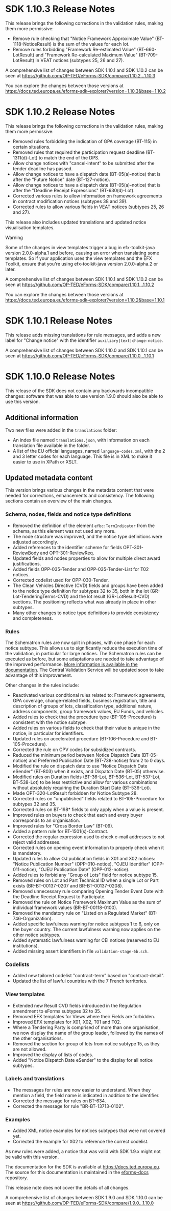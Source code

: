 # SDK 1.10.3 Release Notes

This release brings the following corrections in the validation rules, making them more permissive:

* Remove rule checking that "Notice Framework Approximate Value" (BT-1118-NoticeResult) is the sum of the values for each lot.
* Remove rules forbidding "Framework Re-estimated Value" (BT-660-LotResult) and "Framework Re-calculated Maximum Value" (BT-709-LotResult) in VEAT notices (subtypes 25, 26 and 27).

A comprehensive list of changes between SDK 1.10.1 and SDK 1.10.2 can be seen at <https://github.com/OP-TED/eForms-SDK/compare/1.10.2...1.10.3>

You can explore the changes between those versions at <https://docs.ted.europa.eu/eforms-sdk-explorer?version=1.10.3&base=1.10.2>

# SDK 1.10.2 Release Notes

This release brings the following corrections in the validation rules, making them more permissive:

* Removed rules forbidding the indication of GPA coverage (BT-115) in certain situations.
* Removed rules that required the participation request deadline (BT-1311(d)-Lot) to match the end of the DPS.
* Allow change notices with "cancel-intent" to be submitted after the tender deadline has passed.
* Allow change notices to have a dispatch date (BT-05(a)-notice) that is after the "Future Notice" date (BT-127-notice).
* Allow change notices to have a dispatch date (BT-05(a)-notice) that is after the "Deadline Receipt Expressions" (BT-630(d)-Lot).
* Corrected various rules to allow information on framework agreements in contract modification notices (subtypes 38 and 39).
* Corrected rules to allow various fields in VEAT notices (subtypes 25, 26 and 27).

This release also includes updated translations and updated notice visualisation templates.

> [!WARNING]
> Some of the changes in view templates trigger a bug in efx-toolkit-java version 2.0.0-alpha.1 and before, causing an error when translating some templates.
> So if your application uses the view templates and the EFX Toolkit, ensure that you're using efx-toolkit-java version 2.0.0-alpha.2 or later.

A comprehensive list of changes between SDK 1.10.1 and SDK 1.10.2 can be seen at <https://github.com/OP-TED/eForms-SDK/compare/1.10.1...1.10.2>

You can explore the changes between those versions at <https://docs.ted.europa.eu/eforms-sdk-explorer?version=1.10.2&base=1.10.1>

# SDK 1.10.1 Release Notes

This release adds missing translations for rule messages, and adds a new label for "Change notice" with the identifier `auxiliary|text|change-notice`.

A comprehensive list of changes between SDK 1.10.0 and SDK 1.10.1 can be seen at <https://github.com/OP-TED/eForms-SDK/compare/1.10.0...1.10.1>

# SDK 1.10.0 Release Notes

This release of the SDK does not contain any backwards incompatible changes: software that was able to use version 1.9.0 should also be able to use this version.

## Additional information

Two new files were added in the `translations` folder:

* An index file named `translations.json`, with information on each translation file available in the folder.
* A list of the EU official languages, named `language-codes.xml`, with the 2 and 3 letter codes for each language. This file is in XML to make it easier to use in XPath or XSLT.

## Updated metadata content

This version brings various changes in the metadata content that were needed for corrections, enhancements and consistency. The following sections contain an overview of the main changes.

### Schema, nodes, fields and notice type definitions

* Removed the definition of the element `efbc:TermIndicator` from the schema, as this element was not used any more.
* The node structure was improved, and the notice type definitions were adjusted accordingly.
* Added references to the identifier scheme for fields OPT-301-ReviewBody and OPT-301-ReviewReq.
* Updated fields and nodes properties to allow for multiple direct award justifications.
* Added fields OPP-035-Tender and OPP-035-Tender-List for T02 notices.
* Corrected codelist used for OPP-030-Tender.
* The Clean Vehicles Directive (CVD) fields and groups have been added to the notice type definition for subtypes 32 to 35, both in the lot (GR-Lot-TenderingTerms-CVD) and the lot result (GR-LotResult-CVD) sections. The positioning reflects what was already in place in other subtypes.
* Many other changes to notice type definitions to provide consistency and completeness.

### Rules

The Schematron rules are now split in phases, with one phase for each notice subtype. This allows us to significantly reduce the execution time of the validation, in particular for large notices. The Schematron rules can be executed as before, but some adaptations are needed to take advantage of the improved performance. [More information is available in the documentation](https://docs.ted.europa.eu/eforms/1.10/schematrons/index.html). The Central Validation Service will be updated soon to take advantage of this improvement.

Other changes in the rules include:

* Reactivated various conditional rules related to: Framework agreements, GPA coverage, change-related fields, business registration, title and description of groups of lots, classification type, additional nature, address components, group framework values, EU Funds, and vehicles.
* Added rules to check that the procedure type (BT-105-Procedure) is consistent with the notice subtype.
* Added rules on various fields to check that their value is unique in the notice, in particular for identifiers.
* Updated rules on accelerated procedure (BT-106-Procedure and BT-105-Procedure).
* Corrected the rule on CPV codes for subsidized contracts.
* Reduced the minimum period between Notice Dispatch Date (BT-05-notice) and Preferred Publication Date (BT-738-notice) from 2 to 0 days.
* Modified the rule on dispatch date to use "Notice Dispatch Date eSender" (BT-803) when it exists, and Dispatch Date (BT-05) otherwise.
* Modified rules on Duration fields (BT-36-Lot, BT-536-Lot, BT-537-Lot, BT-538-Lot) to be less restrictive and allow for various combinations without absolutely requiring the Duration Start Date (BT-536-Lot).
* Made OPT-320-LotResult forbidden for Notice Subtype 28.
* Corrected rules on "unpublished" fields related to BT-105-Procedure for subtypes 32 and 35.
* Corrected rules on BT-198* fields to only apply when a value is present.
* Improved rules on buyers to check that each and every buyer corresponds to an organisation.
* Improved rules for "Cross Border Law" (BT-09).
* Added a pattern rule for BT-1501(s)-Contract.
* Corrected the regular expression used to check e-mail addresses to not reject valid addresses.
* Corrected rules on opening event information to properly check when it is mandatory.
* Updated rules to allow OJ publication fields in X01 and X02 notices: "Notice Publication Number" (OPP-010-notice), "OJEU Identifier" (OPP-011-notice), "OJEU Publication Date" (OPP-012-notice).
* Added rules to forbid any "Group of Lots" field for notice subtype 15.
* Removed rules on Lot and Part Technical ID when a single Lot or Part exists (BR-BT-00137-0207 and BR-BT-00137-0208).
* Removed unnecessary rule comparing Opening Tender Event Date with the Deadline Receipt Request to Participate.
* Removed the rule on Notice Framework Maximum Value as the sum of individual framework values (BR-BT-00118-0100).
* Removed the mandatory rule on "Listed on a Regulated Market" (BT-746-Organization).
* Added specific lawfulness warning for notice subtypes 1 to 6, only on the buyer country. The current lawfulness warning now applies on the other notice subtypes.
* Added systematic lawfulness warning for CEI notices (reserved to EU institutions).
* Added missing assert identifiers in file `validation-stage-6b.sch`.

### Codelists

* Added new tailored codelist "contract-term" based on "contract-detail".
* Updated the list of lawful countries with the 7 French territories.

### View templates

* Extended new Result CVD fields introduced in the Regulation amendment to eForms subtypes 32 to 35.
* Removed EFX templates for Views where their Fields are forbidden.
* Improved EFX templates for X01, X02, T01 and T02.
* Where a Tendering Party is comprised of more than one organisation, we now display the name of the group leader, followed by the names of the other organisations.
* Removed the section for group of lots from notice subtype 15, as they are not allowed.
* Improved the display of lists of codes.
* Added "Notice Dispatch Date eSender" to the display for all notice subtypes.

### Labels and translations

* The messages for rules are now easier to understand. When they mention a field, the field name is indicated in addition to the identifier.
* Corrected the message for rules on BT-634.
* Corrected the message for rule "BR-BT-13713-0102".

### Examples

* Added XML notice examples for notices subtypes that were not covered yet.
* Corrected the example for X02 to reference the correct codelist.


As new rules were added, a notice that was valid with SDK 1.9.x might not be valid with this version.

The documentation for the SDK is available at <https://docs.ted.europa.eu>. The source for this documentation is maintained in the [eforms-docs](https://github.com/OP-TED/eforms-docs) repository.

This release note does not cover the details of all changes.

A comprehensive list of changes between SDK 1.9.0 and SDK 1.10.0 can be seen at <https://github.com/OP-TED/eForms-SDK/compare/1.9.0...1.10.0>
